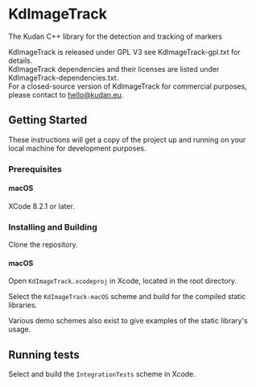 # KdImageTrack

The Kudan C++ library for the detection and tracking of markers

KdImageTrack is released under GPL V3 see KdImageTrack-gpl.txt for details.   
KdImageTrack dependencies and their licenses are listed under KdImageTrack-dependencies.txt.   
For a closed-source version of KdImageTrack for commercial purposes, please contact to hello@kudan.eu.

## Getting Started

These instructions will get a copy of the project up and running on your local machine for development purposes.

### Prerequisites

#### macOS

XCode 8.2.1 or later.

### Installing and Building

Clone the repository.

#### macOS

Open `KdImageTrack.xcodeproj` in Xcode, located in the root directory.

Select the `KdImageTrack-macOS` scheme and build for the compiled static libraries.

Various demo schemes also exist to give examples of the static library's usage.

## Running tests

Select and build the `IntegrationTests` scheme in Xcode.
